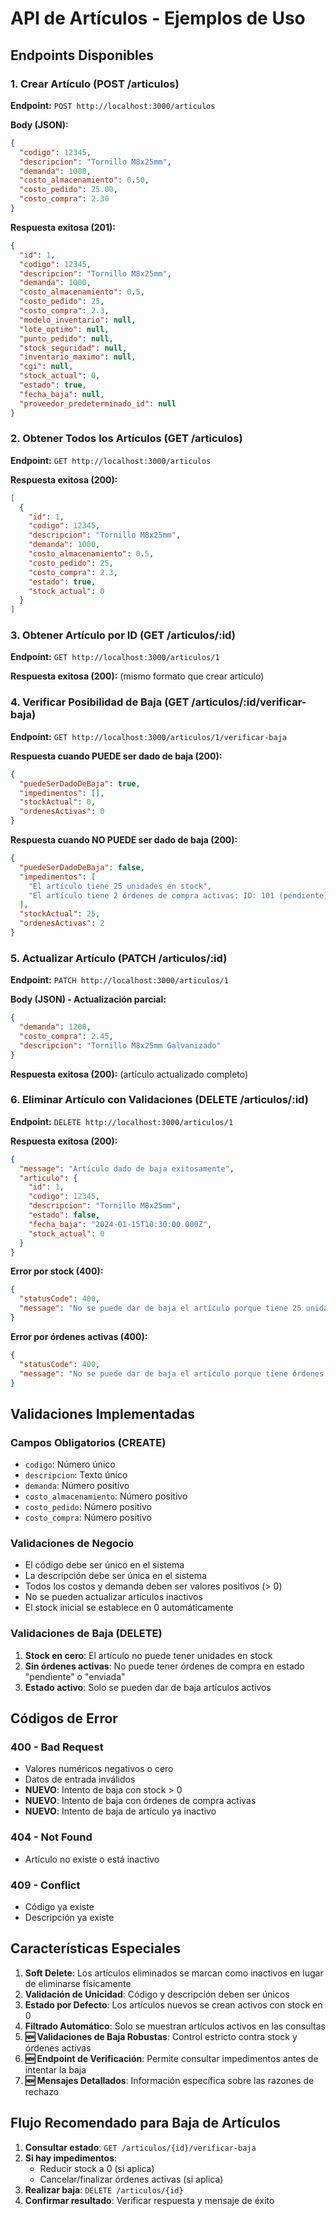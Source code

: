 # API de Artículos - Ejemplos de Uso

## Endpoints Disponibles

### 1. Crear Artículo (POST /articulos)

**Endpoint:** `POST http://localhost:3000/articulos`

**Body (JSON):**
```json
{
  "codigo": 12345,
  "descripcion": "Tornillo M8x25mm",
  "demanda": 1000,
  "costo_almacenamiento": 0.50,
  "costo_pedido": 25.00,
  "costo_compra": 2.30
}
```

**Respuesta exitosa (201):**
```json
{
  "id": 1,
  "codigo": 12345,
  "descripcion": "Tornillo M8x25mm",
  "demanda": 1000,
  "costo_almacenamiento": 0.5,
  "costo_pedido": 25,
  "costo_compra": 2.3,
  "modelo_inventario": null,
  "lote_optimo": null,
  "punto_pedido": null,
  "stock_seguridad": null,
  "inventario_maximo": null,
  "cgi": null,
  "stock_actual": 0,
  "estado": true,
  "fecha_baja": null,
  "proveedor_predeterminado_id": null
}
```

### 2. Obtener Todos los Artículos (GET /articulos)

**Endpoint:** `GET http://localhost:3000/articulos`

**Respuesta exitosa (200):**
```json
[
  {
    "id": 1,
    "codigo": 12345,
    "descripcion": "Tornillo M8x25mm",
    "demanda": 1000,
    "costo_almacenamiento": 0.5,
    "costo_pedido": 25,
    "costo_compra": 2.3,
    "estado": true,
    "stock_actual": 0
  }
]
```

### 3. Obtener Artículo por ID (GET /articulos/:id)

**Endpoint:** `GET http://localhost:3000/articulos/1`

**Respuesta exitosa (200):** (mismo formato que crear artículo)

### 4. Verificar Posibilidad de Baja (GET /articulos/:id/verificar-baja)

**Endpoint:** `GET http://localhost:3000/articulos/1/verificar-baja`

**Respuesta cuando PUEDE ser dado de baja (200):**
```json
{
  "puedeSerDadoDeBaja": true,
  "impedimentos": [],
  "stockActual": 0,
  "ordenesActivas": 0
}
```

**Respuesta cuando NO PUEDE ser dado de baja (200):**
```json
{
  "puedeSerDadoDeBaja": false,
  "impedimentos": [
    "El artículo tiene 25 unidades en stock",
    "El artículo tiene 2 órdenes de compra activas: ID: 101 (pendiente), ID: 102 (enviada)"
  ],
  "stockActual": 25,
  "ordenesActivas": 2
}
```

### 5. Actualizar Artículo (PATCH /articulos/:id)

**Endpoint:** `PATCH http://localhost:3000/articulos/1`

**Body (JSON) - Actualización parcial:**
```json
{
  "demanda": 1200,
  "costo_compra": 2.45,
  "descripcion": "Tornillo M8x25mm Galvanizado"
}
```

**Respuesta exitosa (200):** (artículo actualizado completo)

### 6. Eliminar Artículo con Validaciones (DELETE /articulos/:id)

**Endpoint:** `DELETE http://localhost:3000/articulos/1`

**Respuesta exitosa (200):**
```json
{
  "message": "Artículo dado de baja exitosamente",
  "articulo": {
    "id": 1,
    "codigo": 12345,
    "descripcion": "Tornillo M8x25mm",
    "estado": false,
    "fecha_baja": "2024-01-15T10:30:00.000Z",
    "stock_actual": 0
  }
}
```

**Error por stock (400):**
```json
{
  "statusCode": 400,
  "message": "No se puede dar de baja el artículo porque tiene 25 unidades en stock. Debe reducir el stock a 0 antes de darlo de baja."
}
```

**Error por órdenes activas (400):**
```json
{
  "statusCode": 400,
  "message": "No se puede dar de baja el artículo porque tiene órdenes de compra activas: ID: 101 (pendiente), ID: 102 (enviada). Debe cancelar o finalizar todas las órdenes antes de dar de baja el artículo."
}
```

## Validaciones Implementadas

### Campos Obligatorios (CREATE)
- `codigo`: Número único
- `descripcion`: Texto único
- `demanda`: Número positivo
- `costo_almacenamiento`: Número positivo
- `costo_pedido`: Número positivo
- `costo_compra`: Número positivo

### Validaciones de Negocio
- El código debe ser único en el sistema
- La descripción debe ser única en el sistema
- Todos los costos y demanda deben ser valores positivos (> 0)
- No se pueden actualizar artículos inactivos
- El stock inicial se establece en 0 automáticamente

### Validaciones de Baja (DELETE)
1. **Stock en cero**: El artículo no puede tener unidades en stock
2. **Sin órdenes activas**: No puede tener órdenes de compra en estado "pendiente" o "enviada"
3. **Estado activo**: Solo se pueden dar de baja artículos activos

## Códigos de Error

### 400 - Bad Request
- Valores numéricos negativos o cero
- Datos de entrada inválidos
- **NUEVO**: Intento de baja con stock > 0
- **NUEVO**: Intento de baja con órdenes de compra activas
- **NUEVO**: Intento de baja de artículo ya inactivo

### 404 - Not Found
- Artículo no existe o está inactivo

### 409 - Conflict
- Código ya existe
- Descripción ya existe

## Características Especiales

1. **Soft Delete**: Los artículos eliminados se marcan como inactivos en lugar de eliminarse físicamente
2. **Validación de Unicidad**: Código y descripción deben ser únicos
3. **Estado por Defecto**: Los artículos nuevos se crean activos con stock en 0
4. **Filtrado Automático**: Solo se muestran artículos activos en las consultas
5. **🆕 Validaciones de Baja Robustas**: Control estricto contra stock y órdenes activas
6. **🆕 Endpoint de Verificación**: Permite consultar impedimentos antes de intentar la baja
7. **🆕 Mensajes Detallados**: Información específica sobre las razones de rechazo

## Flujo Recomendado para Baja de Artículos

1. **Consultar estado**: `GET /articulos/{id}/verificar-baja`
2. **Si hay impedimentos**: 
   - Reducir stock a 0 (si aplica)
   - Cancelar/finalizar órdenes activas (si aplica)
3. **Realizar baja**: `DELETE /articulos/{id}`
4. **Confirmar resultado**: Verificar respuesta y mensaje de éxito 